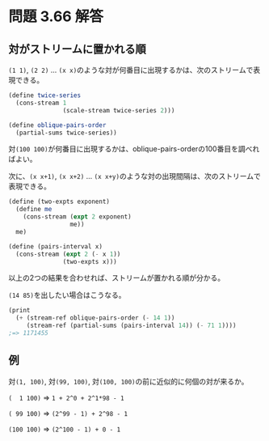 # 問題 3.66 解答

## 対がストリームに置かれる順

`(1 1)`, `(2 2)` ... `(x x)`のような対が何番目に出現するかは、次のストリームで表現できる。

```scheme
(define twice-series
  (cons-stream 1
               (scale-stream twice-series 2)))

(define oblique-pairs-order
  (partial-sums twice-series))
```

対`(100 100)`が何番目に出現するかは、oblique-pairs-orderの100番目を調べればよい。

次に、`(x x+1)`, `(x x+2)` ... `(x x+y)`のような対の出現間隔は、次のストリームで表現できる。

```scheme
(define (two-expts exponent)
  (define me
    (cons-stream (expt 2 exponent)
                 me))
  me)

(define (pairs-interval x)
  (cons-stream (expt 2 (- x 1))
               (two-expts x)))
```

以上の2つの結果を合わせれば、ストリームが置かれる順が分かる。

`(14 85)`を出したい場合はこうなる。

```scheme
(print
  (+ (stream-ref oblique-pairs-order (- 14 1))
     (stream-ref (partial-sums (pairs-interval 14)) (- 71 1))))
;=> 1171455
```

## 例

対`(1, 100)`, 対`(99, 100)`, 対`(100, 100)`の前に近似的に何個の対が来るか。

`(  1 100)` => `1 + 2^0 + 2^1*98 - 1`

`( 99 100)` => `(2^99 - 1) + 2^98 - 1`

`(100 100)` => `(2^100 - 1) + 0 - 1`
